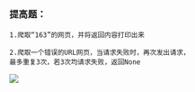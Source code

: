 ### 提高题：

```
1.爬取“163”的网页，并将返回内容打印出来

2.爬取一个错误的URL网页，当请求失败时，再次发出请求，
最多重复3次，若3次均请求失败，返回None
```
![](https://w.wallhaven.cc/full/eo/wallhaven-eo2qdo.png)